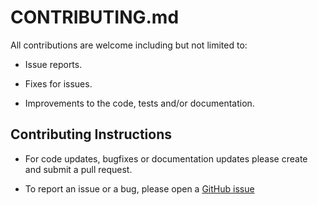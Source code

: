 # CONTRIBUTING.md

All contributions are welcome including but not limited to:

- Issue reports.

- Fixes for issues.

- Improvements to the code, tests and/or documentation.

## Contributing Instructions

- For code updates, bugfixes or documentation updates please create and submit a pull request.

- To report an issue or a bug, please open a [GitHub issue](https://github.com/genai-musings/creating-with-BingImageCreator/issues/new)
